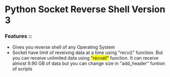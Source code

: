 # Python Socket Reverse Shell Version 3 
<style>
  span {background:yellow;}
  </style>
<h3>Features ::</h3>
<ul>
  <li>Gives you reverse shell of any Operating System</li>
  <li>Socket have limit of reveiving data at a time using "recv()" function. But you can receive unlimited data using <span>"recvall"</span> function. It can receive almost 9.90 GB of data but you can change size in "add_header" funtion of scripts</li>
</ul>

